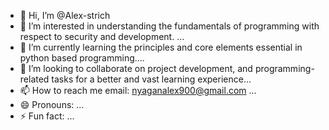 - 👋 Hi, I’m @Alex-strich
- 👀 I’m interested in understanding the fundamentals of programming with respect to security and development. ...
- 🌱 I’m currently learning the principles and core elements essential in python based programming....
- 💞️ I’m looking to collaborate on project development, and programming-related tasks for a better and vast learning experience...
- 📫 How to reach me 
      email: nyaganalex900@gmail.com ...
- 😄 Pronouns: ...
- ⚡ Fun fact: ...

<!---
Alex-strich/Alex-strich is a ✨ special ✨ repository because its `README.md` (this file) appears on your GitHub profile.
You can click the Preview link to take a look at your changes.
--->
